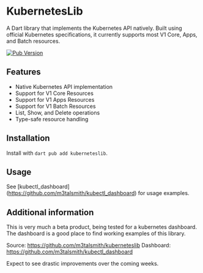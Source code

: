 # KubernetesLib

A Dart library that implements the Kubernetes API natively. Built using official Kubernetes specifications, it currently supports most V1 Core, Apps, and Batch resources.

[![Pub Version](https://img.shields.io/pub/v/kuberneteslib)](https://pub.dev/packages/kuberneteslib)

## Features

- Native Kubernetes API implementation
- Support for V1 Core Resources
- Support for V1 Apps Resources
- Support for V1 Batch Resources
- List, Show, and Delete operations
- Type-safe resource handling

## Installation

Install with `dart pub add kuberneteslib`.

## Usage

See [kubectl_dashboard]
(https://github.com/m3talsmith/kubectl_dashboard) for usage examples.

## Additional information

This is very much a beta product, being tested for a kubernetes dashboard. The dashboard is a good place to find working examples of this library.

Source: https://github.com/m3talsmith/kuberneteslib
Dashboard: https://github.com/m3talsmith/kubectl_dashboard

Expect to see drastic improvements over the coming weeks.

